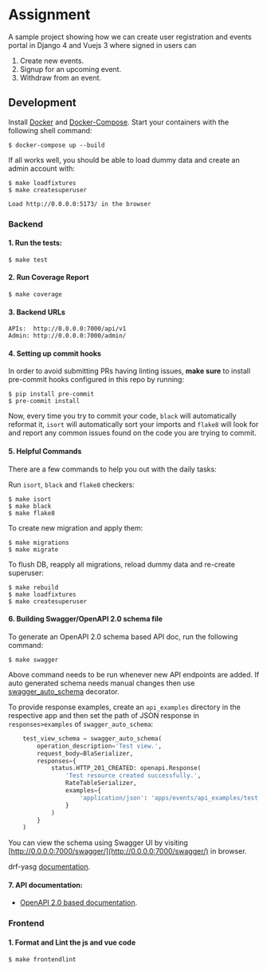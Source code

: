 # Assignment
A sample project showing how we can create user registration and events portal in Django 4 and Vuejs 3 where signed in users can
1. Create new events.
2. Signup for an upcoming event.
3. Withdraw from an event.

## Development

Install [Docker](https://docs.docker.com/install/) and [Docker-Compose](https://docs.docker.com/compose/). Start your containers with the following shell command:

    $ docker-compose up --build

If all works well, you should be able to load dummy data and create an admin account with:

    $ make loadfixtures
    $ make createsuperuser

    Load http://0.0.0.0:5173/ in the browser

### Backend

#### 1. Run the tests:

    $ make test

#### 2. Run Coverage Report

    $ make coverage

#### 3. Backend URLs
    
    APIs:  http://0.0.0.0:7000/api/v1
    Admin: http://0.0.0.0:7000/admin/

#### 4. Setting up commit hooks

In order to avoid submitting PRs having linting issues, **make sure** to install pre-commit
hooks configured in this repo by running:


    $ pip install pre-commit
    $ pre-commit install


Now, every time you try to commit your code, `black` will automatically reformat it, `isort` will
automatically sort your imports and `flake8` will look for and report any common issues found on
the code you are trying to commit.

#### 5. Helpful Commands

There are a few commands to help you out with the daily tasks:

Run `isort`, `black` and `flake8` checkers:


    $ make isort
    $ make black
    $ make flake8


To create new migration and apply them:

    $ make migrations
    $ make migrate

To flush DB, reapply all migrations, reload dummy data and re-create superuser:

    $ make rebuild
    $ make loadfixtures
    $ make createsuperuser

#### 6. Building Swagger/OpenAPI 2.0 schema file

To generate an OpenAPI 2.0 schema based API doc, run the following command:

    $ make swagger

Above command needs to be run whenever new API endpoints are added. If auto generated schema needs manual changes then use [swagger_auto_schema](https://drf-yasg.readthedocs.io/en/stable/custom_spec.html#the-swagger-auto-schema-decorator) decorator.

To provide response examples, create an `api_examples` directory in the respective app and then set the path of JSON response in `responses>examples` of `swagger_auto_schema`:

```python
    test_view_schema = swagger_auto_schema(
        operation_description='Test view.',
        request_body=BlaSerializer,
        responses={
            status.HTTP_201_CREATED: openapi.Response(
                'Test resource created successfully.',
                RateTableSerializer,
                examples={
                    'application/json': 'apps/events/api_examples/test.json',
                }
            )
        }
    )
```

You can view the schema using Swagger UI by visiting [http://0.0.0.0:7000/swagger/](http://0.0.0.0:7000/swagger/) in browser.

drf-yasg [documentation](https://drf-yasg.readthedocs.io/en/stable/).

#### 7. API documentation:

- [OpenAPI 2.0 based documentation](http://0.0.0.0:7000/swagger/).

### Frontend

#### 1. Format and Lint the js and vue code

    $ make frontendlint
